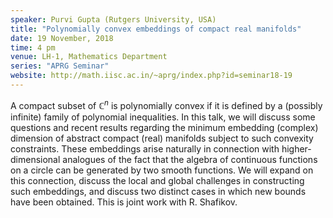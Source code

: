 ```yaml
---
speaker: Purvi Gupta (Rutgers University, USA)
title: "Polynomially convex embeddings of compact real manifolds"
date: 19 November, 2018
time: 4 pm
venue: LH-1, Mathematics Department
series: "APRG Seminar"
website: http://math.iisc.ac.in/~aprg/index.php?id=seminar18-19
---
```


A compact subset of $\mathbb{C}^n$ is polynomially convex if it is
defined by a (possibly infinite) family of polynomial inequalities.
In this talk, we will discuss some questions and recent results
regarding the minimum embedding (complex) dimension of abstract
compact (real) manifolds subject to such convexity constraints.
These embeddings arise naturally in connection with higher-dimensional
analogues of the fact that the algebra of continuous functions on
a circle can be generated by two smooth functions. We will expand
on this connection, discuss the local and global challenges in
constructing such embeddings, and discuss two distinct cases in
which new bounds have been obtained. This is joint work with R. Shafikov.
